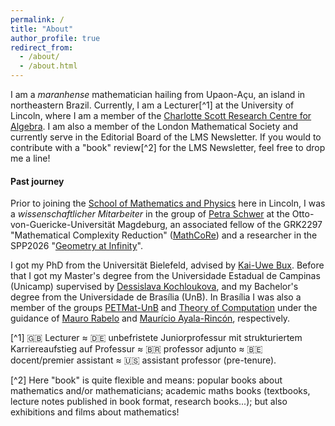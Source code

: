 ```yaml
---
permalink: /
title: "About"
author_profile: true
redirect_from: 
  - /about/
  - /about.html
---
```


I am a _maranhense_ mathematician hailing from Upaon-Açu, an island in northeastern Brazil. 
Currently, I am a Lecturer[^1] at the University of Lincoln, where I am a member of the [Charlotte Scott Research Centre for Algebra](https://algebra-lincoln.org/). 
I am also a member of the London Mathematical Society and currently serve in the Editorial Board of the LMS Newsletter. If you would to contribute with a "book" review[^2] for the LMS Newsletter, feel free to drop me a line! 

#### Past journey

Prior to joining the [School of Mathematics and Physics](https://www.lincoln.ac.uk/smp/) here in Lincoln, I was a _wissenschaftlicher Mitarbeiter_ in the group of [Petra Schwer](https://www.geometry.ovgu.de/) at the Otto-von-Guericke-Universität Magdeburg, an associated fellow of the GRK2297 "Mathematical Complexity Reduction" ([MathCoRe](https://www.mathcore.ovgu.de/)) and a researcher in the SPP2026 "[Geometry at Infinity](https://www.spp2026.de/)".

I got my PhD from the Universität Bielefeld, advised by [Kai-Uwe Bux](https://www.math.uni-bielefeld.de/~bux/). Before that I got my Master's degree from the Universidade Estadual de Campinas (Unicamp) supervised by [Dessislava Kochloukova](https://www.ime.unicamp.br/~desi/), and my Bachelor's degree from the Universidade de Brasília (UnB). In Brasília I was also a member of the groups [PETMat-UnB](https://mat.unb.br/pet/) and [Theory of Computation](https://mat.unb.br/~ayala/TCgroup/index.html) under the guidance of [Mauro Rabelo](https://mat.unb.br/index.php/pessoas/docentes/52-mauro-luiz-rabelo) and [Maurício Ayala-Rincón](http://www.mat.unb.br/ayala/), respectively. 

[^1] 🇬🇧 Lecturer ≈ 🇩🇪 unbefristete Juniorprofessur mit strukturiertem Karriereaufstieg auf Professur ≈ 🇧🇷 professor adjunto ≈ 🇧🇪 docent/premier assistant ≈ 🇺🇸 assistant professor (pre-tenure).

[^2] Here "book" is quite flexible and means: popular books about mathematics and/or mathematicians; academic maths books (textbooks, lecture notes published in book format, research books...); but also exhibitions and films about mathematics!